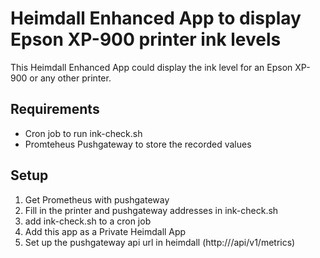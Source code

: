 # Heimdall Enhanced App to display Epson XP-900 printer ink levels

This Heimdall Enhanced App could display the ink level for an Epson XP-900 or any other printer.

## Requirements

- Cron job to run ink-check.sh
- Promteheus Pushgateway to store the recorded values

## Setup

1) Get Prometheus with pushgateway
2) Fill in the printer and pushgateway addresses in ink-check.sh
3) add ink-check.sh to a cron job
4) Add this app as a Private Heimdall App
5) Set up the pushgateway api url in heimdall (http://<pushgateway>/api/v1/metrics)